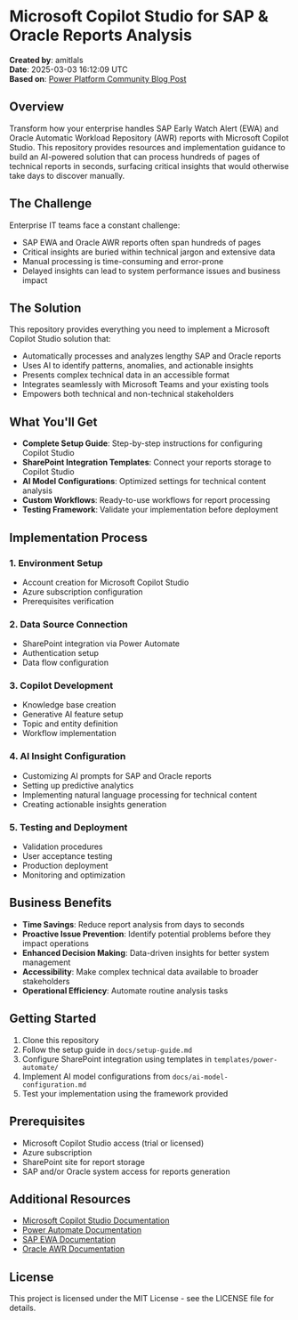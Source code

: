 # Microsoft Copilot Studio for SAP & Oracle Reports Analysis

**Created by**: amitlals  
**Date**: 2025-03-03 16:12:09 UTC  
**Based on**: [Power Platform Community Blog Post](https://community.powerplatform.com/blogs/post/?postid=b04a1e37-8964-ef11-bfe3-6045bda6da2f)

## Overview

Transform how your enterprise handles SAP Early Watch Alert (EWA) and Oracle Automatic Workload Repository (AWR) reports with Microsoft Copilot Studio. This repository provides resources and implementation guidance to build an AI-powered solution that can process hundreds of pages of technical reports in seconds, surfacing critical insights that would otherwise take days to discover manually.

## The Challenge

Enterprise IT teams face a constant challenge:
- SAP EWA and Oracle AWR reports often span hundreds of pages
- Critical insights are buried within technical jargon and extensive data
- Manual processing is time-consuming and error-prone
- Delayed insights can lead to system performance issues and business impact

## The Solution

This repository provides everything you need to implement a Microsoft Copilot Studio solution that:
- Automatically processes and analyzes lengthy SAP and Oracle reports
- Uses AI to identify patterns, anomalies, and actionable insights
- Presents complex technical data in an accessible format
- Integrates seamlessly with Microsoft Teams and your existing tools
- Empowers both technical and non-technical stakeholders

## What You'll Get

- **Complete Setup Guide**: Step-by-step instructions for configuring Copilot Studio
- **SharePoint Integration Templates**: Connect your reports storage to Copilot Studio
- **AI Model Configurations**: Optimized settings for technical content analysis
- **Custom Workflows**: Ready-to-use workflows for report processing
- **Testing Framework**: Validate your implementation before deployment

## Implementation Process

### 1. Environment Setup
- Account creation for Microsoft Copilot Studio
- Azure subscription configuration
- Prerequisites verification

### 2. Data Source Connection
- SharePoint integration via Power Automate
- Authentication setup
- Data flow configuration

### 3. Copilot Development
- Knowledge base creation
- Generative AI feature setup
- Topic and entity definition
- Workflow implementation

### 4. AI Insight Configuration
- Customizing AI prompts for SAP and Oracle reports
- Setting up predictive analytics
- Implementing natural language processing for technical content
- Creating actionable insights generation

### 5. Testing and Deployment
- Validation procedures
- User acceptance testing
- Production deployment
- Monitoring and optimization

## Business Benefits

- **Time Savings**: Reduce report analysis from days to seconds
- **Proactive Issue Prevention**: Identify potential problems before they impact operations
- **Enhanced Decision Making**: Data-driven insights for better system management
- **Accessibility**: Make complex technical data available to broader stakeholders
- **Operational Efficiency**: Automate routine analysis tasks

## Getting Started

1. Clone this repository
2. Follow the setup guide in `docs/setup-guide.md`
3. Configure SharePoint integration using templates in `templates/power-automate/`
4. Implement AI model configurations from `docs/ai-model-configuration.md`
5. Test your implementation using the framework provided

## Prerequisites

- Microsoft Copilot Studio access (trial or licensed)
- Azure subscription
- SharePoint site for report storage
- SAP and/or Oracle system access for reports generation

## Additional Resources

- [Microsoft Copilot Studio Documentation](https://learn.microsoft.com/en-us/microsoft-copilot-studio/)
- [Power Automate Documentation](https://learn.microsoft.com/en-us/power-automate/)
- [SAP EWA Documentation](https://support.sap.com/en/alm/solution-manager/operations/early-watch-alert.html)
- [Oracle AWR Documentation](https://docs.oracle.com/en/database/oracle/oracle-database/19/tgdba/gathering-database-statistics.html#GUID-144711F9-85AE-4281-B548-3E01280F9A56)

## License

This project is licensed under the MIT License - see the LICENSE file for details.